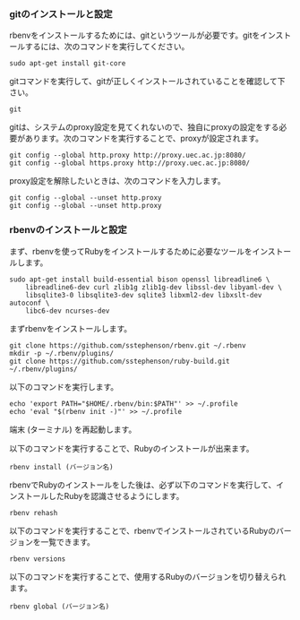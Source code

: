 ### gitのインストールと設定
rbenvをインストールするためには、gitというツールが必要です。gitをインストールするには、次のコマンドを実行してください。

```
sudo apt-get install git-core
```

gitコマンドを実行して、gitが正しくインストールされていることを確認して下さい。

```
git
```

gitは、システムのproxy設定を見てくれないので、独自にproxyの設定をする必要があります。次のコマンドを実行することで、proxyが設定されます。

```
git config --global http.proxy http://proxy.uec.ac.jp:8080/
git config --global https.proxy http://proxy.uec.ac.jp:8080/
```

proxy設定を解除したいときは、次のコマンドを入力します。

```
git config --global --unset http.proxy
git config --global --unset http.proxy
```

### rbenvのインストールと設定
まず、rbenvを使ってRubyをインストールするために必要なツールをインストールします。

```
sudo apt-get install build-essential bison openssl libreadline6 \
    libreadline6-dev curl zlib1g zlib1g-dev libssl-dev libyaml-dev \
    libsqlite3-0 libsqlite3-dev sqlite3 libxml2-dev libxslt-dev autoconf \
    libc6-dev ncurses-dev
```

まずrbenvをインストールします。

```
git clone https://github.com/sstephenson/rbenv.git ~/.rbenv
mkdir -p ~/.rbenv/plugins/
git clone https://github.com/sstephenson/ruby-build.git ~/.rbenv/plugins/
```

以下のコマンドを実行します。

```
echo 'export PATH="$HOME/.rbenv/bin:$PATH"' >> ~/.profile
echo 'eval "$(rbenv init -)"' >> ~/.profile
```

端末 (ターミナル) を再起動します。

以下のコマンドを実行することで、Rubyのインストールが出来ます。
```
rbenv install (バージョン名)
```

rbenvでRubyのインストールをした後は、必ず以下のコマンドを実行して、インストールしたRubyを認識させるようにします。
```
rbenv rehash
```

以下のコマンドを実行することで、rbenvでインストールされているRubyのバージョンを一覧できます。
```
rbenv versions
```

以下のコマンドを実行することで、使用するRubyのバージョンを切り替えられます。
```
rbenv global (バージョン名)
```
